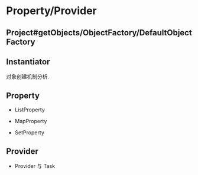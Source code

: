 # Property/Provider

## Project#getObjects/ObjectFactory/DefaultObjectFactory

## Instantiator

对象创建机制分析.

## Property

- ListProperty

- MapProperty

- SetProperty

## Provider

- Provider 与 Task
